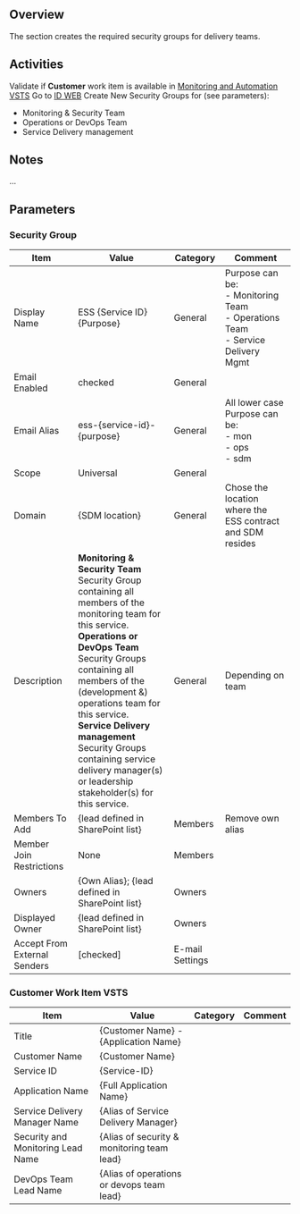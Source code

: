 
## Overview

The section creates the required security groups for delivery teams.

## Activities

Validate if **Customer** work item is available in [Monitoring and Automation VSTS](https://easplatform.visualstudio.com/Monitoring/_workitems?_a=new&witd=Customer) 
Go to [ID WEB](https://idweb/IdentityManagement/aspx/groups/MyDLs.aspx)
Create New Security Groups for (see parameters):

- Monitoring & Security Team
- Operations or DevOps Team
- Service Delivery management

## Notes
...

## Parameters

### Security Group

|Item |Value |Category |Comment |
|-|-|-|-|
|Display Name | ESS {Service ID} {Purpose} | General  | Purpose can be: <br/> - Monitoring Team<br/> - Operations Team<br/> - Service Delivery Mgmt | 
|Email Enabled| checked | General |
|Email Alias | ess-{service-id}-{purpose} | General | All lower case<br/> Purpose can be: <br/> - mon<br/> - ops<br/> - sdm |
|Scope| Universal | General
|Domain | {SDM location} | General | Chose the location where the ESS contract and SDM resides |
|Description | **Monitoring & Security Team** <br/> Security Group containing all members of the monitoring team for this service.<br/> **Operations or DevOps Team**<br/> Security Groups containing all members of the (development &) operations team for this service.<br/> **Service Delivery management**<br/> Security Groups containing service delivery manager(s) or leadership stakeholder(s) for this service.  | General | Depending on team |
| Members To Add | {lead defined in SharePoint list} | Members | Remove own alias
| Member Join Restrictions | None | Members |
| Owners | {Own Alias}; {lead defined in SharePoint list} | Owners |
| Displayed Owner | {lead defined in SharePoint list} | Owners |
| Accept From External Senders | [checked] | E-mail Settings |

### Customer Work Item VSTS

|Item |Value |Category |Comment |
|-|-|-|-|
| Title | {Customer Name} - {Application Name} |
| Customer Name | {Customer Name} |
| Service ID | {Service-ID} |
| Application Name | {Full Application Name} |
| Service Delivery Manager Name | {Alias of Service Delivery Manager} |
| Security and Monitoring Lead Name | {Alias of security & monitoring team lead} |
| DevOps Team Lead Name | {Alias of operations or devops team lead} |
